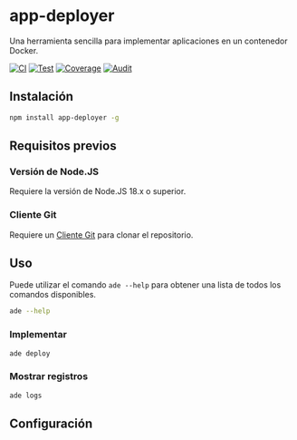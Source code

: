 # app-deployer
Una herramienta sencilla para implementar aplicaciones en un contenedor Docker.

[![CI](https://github.com/sumor-cloud/app-deployer/actions/workflows/ci.yml/badge.svg)](https://github.com/sumor-cloud/app-deployer/actions/workflows/ci.yml)
[![Test](https://github.com/sumor-cloud/app-deployer/actions/workflows/ut.yml/badge.svg)](https://github.com/sumor-cloud/app-deployer/actions/workflows/ut.yml)
[![Coverage](https://github.com/sumor-cloud/app-deployer/actions/workflows/coverage.yml/badge.svg)](https://github.com/sumor-cloud/app-deployer/actions/workflows/coverage.yml)
[![Audit](https://github.com/sumor-cloud/app-deployer/actions/workflows/audit.yml/badge.svg)](https://github.com/sumor-cloud/app-deployer/actions/workflows/audit.yml)

## Instalación
```bash
npm install app-deployer -g
```

## Requisitos previos

### Versión de Node.JS
Requiere la versión de Node.JS 18.x o superior.

### Cliente Git
Requiere un [Cliente Git](https://git-scm.com/) para clonar el repositorio.

## Uso

Puede utilizar el comando `ade --help` para obtener una lista de todos los comandos disponibles.
```bash
ade --help
```

### Implementar

```bash
ade deploy
```

### Mostrar registros

```bash
ade logs
```

## Configuración